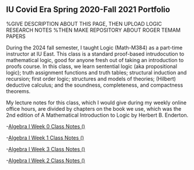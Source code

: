 ## IU Covid Era Spring 2020-Fall 2021 Portfolio

%GIVE DESCRIPTION ABOUT THIS PAGE, THEN UPLOAD LOGIC RESEARCH NOTES
%THEN MAKE REPOSITORY ABOUT ROGER TEMAM PAPERS

During the 2024 fall semester, I taught Logic (Math-M384) as a part-time instructor at IU East. This class is a standard proof-based intrudocution to mathematical logic, good for anyone fresh out of taking an introduction to proofs course. In this class, we learn sentential logic (aka propositional logic); truth assignment functions and truth tables; structural induction and recursion; first order logic; structures and models of theories; (Hilbert) deductive calculus; and the soundness, completeness, and compactness theorems.

My lecture notes for this class, which I would give during my weekly online office hours, are divided by chapters on the book we use, which was the 2nd edition of A Mathematical Introduction to Logic by Herbert B. Enderton.

-[Algebra I Week 0 Class Notes ()](https://agoodlad-research-notes.github.io/bisimulations-on-finitary-functors-possible-paper-outline-and-abstract-fall-2021.pdf)

-[Algebra I Week 1 Class Notes ()](https://agoodlad-research-notes.github.io/notes-on-coalgebras-on-measurable-spaces-and-coalgebraic-modal-logic-summer-fall-2021.pdf)

-[Algebra I Week 3 Class Notes ()](https://agoodlad-research-notes.github.io/notes-on-induction-recursion-coinduction-and-corecursion-spring-2021.pdf)

-[Algebra I Week 2 Class Notes ()](https://agoodlad-research-notes.github.io/explicit-free-equational-algebras-outline-and-abstract-summer-fall-2021.pdf)
